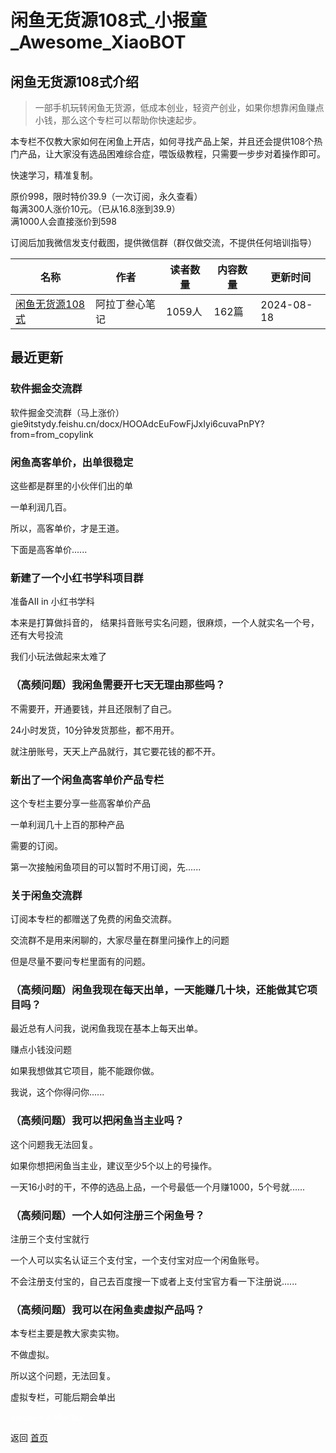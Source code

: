 # 闲鱼无货源108式_小报童_Awesome_XiaoBOT

## 闲鱼无货源108式介绍
> 一部手机玩转闲鱼无货源，低成本创业，轻资产创业，如果你想靠闲鱼赚点小钱，那么这个专栏可以帮助你快速起步。    
    
本专栏不仅教大家如何在闲鱼上开店，如何寻找产品上架，并且还会提供108个热门产品，让大家没有选品困难综合症，喂饭级教程，只需要一步步对着操作即可。    
    
快速学习，精准复制。    
    
原价998，限时特价39.9（一次订阅，永久查看）    
每满300人涨价10元。（已从16.8涨到39.9）    
满1000人会直接涨价到598    
    
订阅后加我微信发支付截图，提供微信群（群仅做交流，不提供任何培训指导）  
  


|名称|作者|读者数量|内容数量|更新时间|
|---|---|---|---|---|
|[闲鱼无货源108式](https://xiaobot.net/p/maotai?refer=0b133df9-27dc-423b-8101-639049001c13)|阿拉丁叁心笔记|1059人|162篇|2024-08-18|

## 最近更新
### 软件掘金交流群

软件掘金交流群（马上涨价）gie9itstydy.feishu.cn/docx/HOOAdcEuFowFjJxIyi6cuvaPnPY?from=from_copylink

### 闲鱼高客单价，出单很稳定

这些都是群里的小伙伴们出的单

一单利润几百。

所以，高客单价，才是王道。

下面是高客单价......

### 新建了一个小红书学科项目群

准备AII in 小红书学科

本来是打算做抖音的， 结果抖音账号实名问题，很麻烦，一个人就实名一个号，还有大号投流

我们小玩法做起来太难了

### （高频问题）我闲鱼需要开七天无理由那些吗？

不需要开，开通要钱，并且还限制了自己。

24小时发货，10分钟发货那些，都不用开。

就注册账号，天天上产品就行，其它要花钱的都不开。

### 新出了一个闲鱼高客单价产品专栏

这个专栏主要分享一些高客单价产品

一单利润几十上百的那种产品

需要的订阅。

第一次接触闲鱼项目的可以暂时不用订阅，先......

### 关于闲鱼交流群

订阅本专栏的都赠送了免费的闲鱼交流群。

交流群不是用来闲聊的，大家尽量在群里问操作上的问题

但是尽量不要问专栏里面有的问题。

### （高频问题）闲鱼我现在每天出单，一天能赚几十块，还能做其它项目吗？

最近总有人问我，说闲鱼我现在基本上每天出单。

赚点小钱没问题

如果我想做其它项目，能不能跟你做。

我说，这个你得问你......

### （高频问题）我可以把闲鱼当主业吗？

这个问题我无法回复。

如果你想把闲鱼当主业，建议至少5个以上的号操作。

一天16小时的干，不停的选品上品，一个号最低一个月赚1000，5个号就......

### （高频问题）一个人如何注册三个闲鱼号？

注册三个支付宝就行

一个人可以实名认证三个支付宝，一个支付宝对应一个闲鱼账号。

不会注册支付宝的，自己去百度搜一下或者上支付宝官方看一下注册说......

### （高频问题）我可以在闲鱼卖虚拟产品吗？

本专栏主要是教大家卖实物。

不做虚拟。

所以这个问题，无法回复。

虚拟专栏，可能后期会单出


<a href="https://github.com/Reno9527/awesome-xiaobot" style="color: white; text-decoration: none;">awesome-xiaobot</a>

返回 [首页](../README.md)
